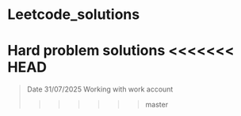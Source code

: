 # Leetcode_solutions
Hard problem solutions
<<<<<<< HEAD
=======


> Date 31/07/2025 Working with work account
>>>>>>> master

